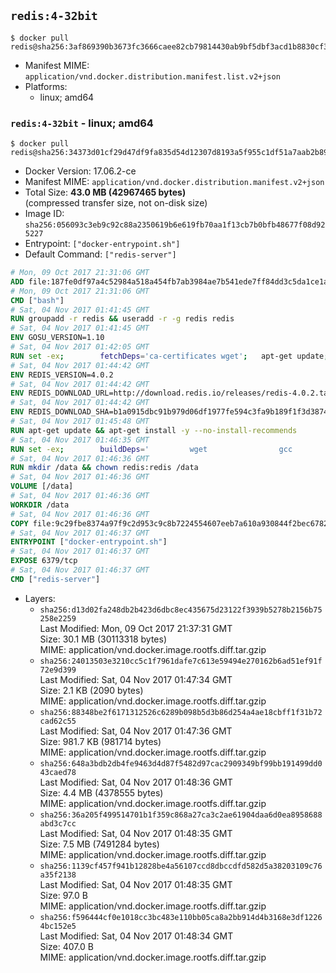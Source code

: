 ## `redis:4-32bit`

```console
$ docker pull redis@sha256:3af869390b3673fc3666caee82cb79814430ab9bf5dbf3acd1b8830cf30bc5c7
```

-	Manifest MIME: `application/vnd.docker.distribution.manifest.list.v2+json`
-	Platforms:
	-	linux; amd64

### `redis:4-32bit` - linux; amd64

```console
$ docker pull redis@sha256:34373d01cf29d47df9fa835d54d12307d8193a5f955c1df51a7aab2b89c8580d
```

-	Docker Version: 17.06.2-ce
-	Manifest MIME: `application/vnd.docker.distribution.manifest.v2+json`
-	Total Size: **43.0 MB (42967465 bytes)**  
	(compressed transfer size, not on-disk size)
-	Image ID: `sha256:056093c3eb9c92c88a2350619b6e619fb70aa1f13cb7b0bfb48677f08d925227`
-	Entrypoint: `["docker-entrypoint.sh"]`
-	Default Command: `["redis-server"]`

```dockerfile
# Mon, 09 Oct 2017 21:31:06 GMT
ADD file:187fe0df97a4c52984a518a454fb7ab3984ae7b541ede7ff84dd3c5da1ce1a59 in / 
# Mon, 09 Oct 2017 21:31:06 GMT
CMD ["bash"]
# Sat, 04 Nov 2017 01:41:45 GMT
RUN groupadd -r redis && useradd -r -g redis redis
# Sat, 04 Nov 2017 01:41:45 GMT
ENV GOSU_VERSION=1.10
# Sat, 04 Nov 2017 01:42:05 GMT
RUN set -ex; 		fetchDeps='ca-certificates wget'; 	apt-get update; 	apt-get install -y --no-install-recommends $fetchDeps; 	rm -rf /var/lib/apt/lists/*; 		dpkgArch="$(dpkg --print-architecture | awk -F- '{ print $NF }')"; 	wget -O /usr/local/bin/gosu "https://github.com/tianon/gosu/releases/download/$GOSU_VERSION/gosu-$dpkgArch"; 	wget -O /usr/local/bin/gosu.asc "https://github.com/tianon/gosu/releases/download/$GOSU_VERSION/gosu-$dpkgArch.asc"; 	export GNUPGHOME="$(mktemp -d)"; 	gpg --keyserver ha.pool.sks-keyservers.net --recv-keys B42F6819007F00F88E364FD4036A9C25BF357DD4; 	gpg --batch --verify /usr/local/bin/gosu.asc /usr/local/bin/gosu; 	rm -r "$GNUPGHOME" /usr/local/bin/gosu.asc; 	chmod +x /usr/local/bin/gosu; 	gosu nobody true; 		apt-get purge -y --auto-remove $fetchDeps
# Sat, 04 Nov 2017 01:44:42 GMT
ENV REDIS_VERSION=4.0.2
# Sat, 04 Nov 2017 01:44:42 GMT
ENV REDIS_DOWNLOAD_URL=http://download.redis.io/releases/redis-4.0.2.tar.gz
# Sat, 04 Nov 2017 01:44:42 GMT
ENV REDIS_DOWNLOAD_SHA=b1a0915dbc91b979d06df1977fe594c3fa9b189f1f3d38743a2948c9f7634813
# Sat, 04 Nov 2017 01:45:48 GMT
RUN apt-get update && apt-get install -y --no-install-recommends 		libc6-i386 	&& rm -rf /var/lib/apt/lists/*
# Sat, 04 Nov 2017 01:46:35 GMT
RUN set -ex; 		buildDeps=' 		wget 				gcc 		gcc-multilib 		libc6-dev-i386 		make 	'; 	apt-get update; 	apt-get install -y $buildDeps --no-install-recommends; 	rm -rf /var/lib/apt/lists/*; 		wget -O redis.tar.gz "$REDIS_DOWNLOAD_URL"; 	echo "$REDIS_DOWNLOAD_SHA *redis.tar.gz" | sha256sum -c -; 	mkdir -p /usr/src/redis; 	tar -xzf redis.tar.gz -C /usr/src/redis --strip-components=1; 	rm redis.tar.gz; 		grep -q '^#define CONFIG_DEFAULT_PROTECTED_MODE 1$' /usr/src/redis/src/server.h; 	sed -ri 's!^(#define CONFIG_DEFAULT_PROTECTED_MODE) 1$!\1 0!' /usr/src/redis/src/server.h; 	grep -q '^#define CONFIG_DEFAULT_PROTECTED_MODE 0$' /usr/src/redis/src/server.h; 		make -C /usr/src/redis -j "$(nproc)" 32bit; 	make -C /usr/src/redis install; 		rm -r /usr/src/redis; 		apt-get purge -y --auto-remove $buildDeps
# Sat, 04 Nov 2017 01:46:36 GMT
RUN mkdir /data && chown redis:redis /data
# Sat, 04 Nov 2017 01:46:36 GMT
VOLUME [/data]
# Sat, 04 Nov 2017 01:46:36 GMT
WORKDIR /data
# Sat, 04 Nov 2017 01:46:36 GMT
COPY file:9c29fbe8374a97f9c2d953c9c8b7224554607eeb7a610a930844f2bec678265c in /usr/local/bin/ 
# Sat, 04 Nov 2017 01:46:37 GMT
ENTRYPOINT ["docker-entrypoint.sh"]
# Sat, 04 Nov 2017 01:46:37 GMT
EXPOSE 6379/tcp
# Sat, 04 Nov 2017 01:46:37 GMT
CMD ["redis-server"]
```

-	Layers:
	-	`sha256:d13d02fa248db2b423d6dbc8ec435675d23122f3939b5278b2156b75258e2259`  
		Last Modified: Mon, 09 Oct 2017 21:37:31 GMT  
		Size: 30.1 MB (30113318 bytes)  
		MIME: application/vnd.docker.image.rootfs.diff.tar.gzip
	-	`sha256:24013503e3210cc5c1f7961dafe7c613e59494e270162b6ad51ef91f72e9d399`  
		Last Modified: Sat, 04 Nov 2017 01:47:34 GMT  
		Size: 2.1 KB (2090 bytes)  
		MIME: application/vnd.docker.image.rootfs.diff.tar.gzip
	-	`sha256:88348be2f6171312526c6289b098b5d3b86d254a4ae18cbff1f31b72cad62c55`  
		Last Modified: Sat, 04 Nov 2017 01:47:36 GMT  
		Size: 981.7 KB (981714 bytes)  
		MIME: application/vnd.docker.image.rootfs.diff.tar.gzip
	-	`sha256:648a3bdb2db4fe9463d4d87f5482d97cac2909349bf99bb191499dd043caed78`  
		Last Modified: Sat, 04 Nov 2017 01:48:36 GMT  
		Size: 4.4 MB (4378555 bytes)  
		MIME: application/vnd.docker.image.rootfs.diff.tar.gzip
	-	`sha256:36a205f499514701b1f359c868a27ca3c2ae61904daa6d0ea8958688abd3c7cc`  
		Last Modified: Sat, 04 Nov 2017 01:48:35 GMT  
		Size: 7.5 MB (7491284 bytes)  
		MIME: application/vnd.docker.image.rootfs.diff.tar.gzip
	-	`sha256:1139cf457f941b12828be4a56107ccd8dbccdfd582d5a38203109c76a35f2138`  
		Last Modified: Sat, 04 Nov 2017 01:48:35 GMT  
		Size: 97.0 B  
		MIME: application/vnd.docker.image.rootfs.diff.tar.gzip
	-	`sha256:f596444cf0e1018cc3bc483e110bb05ca8a2bb914d4b3168e3df12264bc152e5`  
		Last Modified: Sat, 04 Nov 2017 01:48:34 GMT  
		Size: 407.0 B  
		MIME: application/vnd.docker.image.rootfs.diff.tar.gzip
